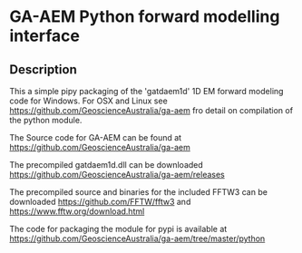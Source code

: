 # GA-AEM Python forward modelling interface

## Description
This a simple pipy packaging of the 'gatdaem1d' 1D EM forward modeling code for Windows. 
For OSX and Linux see https://github.com/GeoscienceAustralia/ga-aem fro detail on compilation of the python module.  

The Source code for GA-AEM can be found at https://github.com/GeoscienceAustralia/ga-aem

The precompiled gatdaem1d.dll can be downloaded https://github.com/GeoscienceAustralia/ga-aem/releases 

The precompiled source and binaries for the included FFTW3 can be downloaded 
https://github.com/FFTW/fftw3 and https://www.fftw.org/download.html



The code for packaging the module for pypi is available at https://github.com/GeoscienceAustralia/ga-aem/tree/master/python



